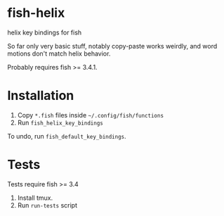 # fish-helix
helix key bindings for fish

So far only very basic stuff, notably copy-paste works weirdly, and word motions don't match helix behavior.

Probably requires fish >= 3.4.1.

# Installation

1. Copy `*.fish` files inside `~/.config/fish/functions`
2. Run `fish_helix_key_bindings`

To undo, run `fish_default_key_bindings`.

# Tests

Tests require fish >= 3.4

1. Install tmux.
2. Run `run-tests` script
